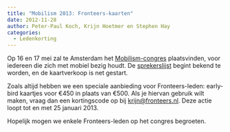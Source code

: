 ```yaml
---
title: "Mobilism 2013: Fronteers-kaarten"
date: 2012-11-28
author: Peter-Paul Koch, Krijn Hoetmer en Stephen Hay
categories: 
  - Ledenkorting
---
```

Op 16 en 17 mei zal te Amsterdam het [Mobilism-congres](http://mobilism.nl/2013) plaatsvinden, voor iedereen die zich met mobiel bezig houdt. De [sprekerslijst](http://mobilism.nl/2013/programme) begint bekend te worden, en de kaartverkoop is net gestart.

Zoals altijd hebben we een speciale aanbieding voor Fronteers-leden: early-bird kaartjes voor €450 in plaats van €500. Als je hiervan gebruik wilt maken, vraag dan een kortingscode op bij <krijn@fronteers.nl>. Deze actie loopt tot en met 25 januari 2013.

Hopelijk mogen we enkele Fronteers-leden op het congres begroeten.
